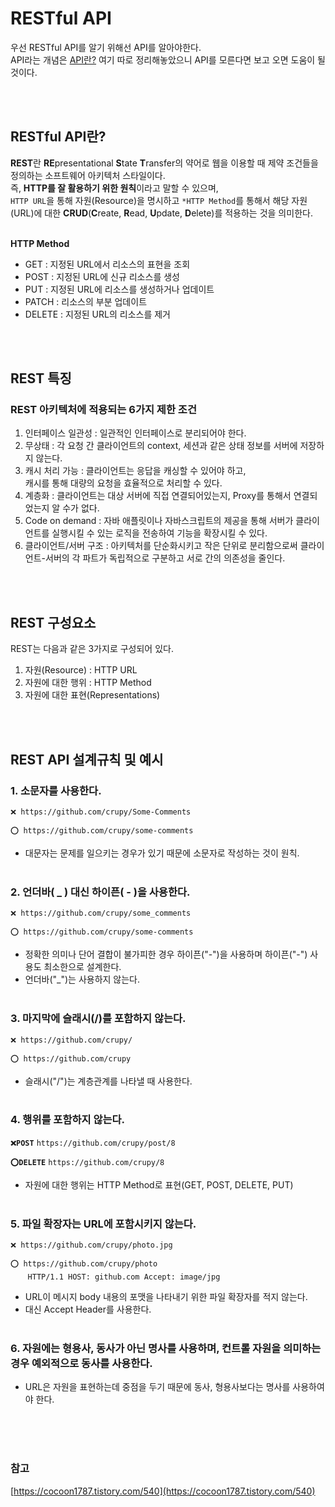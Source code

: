# RESTful API
우선 RESTful API를 알기 위해선 API를 알아야한다.</br>
API라는 개념은 [API란?](https://github.com/crupy/TIL/blob/master/%EA%B8%B0%EC%B4%88%EC%A7%80%EC%8B%9D/API%EB%9E%80%3F.md) 여기 따로 정리해놓았으니 API를 모른다면 보고 오면 도움이 될 것이다.</br>

</br></br>

## RESTful API란?
**REST**란 **RE**presentational **S**tate **T**ransfer의 약어로 웹을 이용할 때 제약 조건들을 정의하는 소프트웨어 아키텍처 스타일이다.</br>
즉, **HTTP를 잘 활용하기 위한 원칙**이라고 말할 수 있으며,</br>
`HTTP URL`을 통해 자원(Resource)을 명시하고 `*HTTP Method`를 통해서 해당 자원(URL)에 대한 **CRUD**(**C**reate, **R**ead, **U**pdate, **D**elete)를 적용하는 것을 의미한다.
</br></br>

**HTTP Method**
- GET : 지정된 URL에서 리소스의 표현을 조회
- POST : 지정된 URL에 신규 리소스를 생성
- PUT : 지정된 URL에 리소스를 생성하거나 업데이트
- PATCH : 리소스의 부분 업데이트
- DELETE : 지정된 URL의 리소스를 제거

</br></br>

## REST 특징

### REST 아키텍처에 적용되는 6가지 제한 조건

1. 인터페이스 일관성 : 일관적인 인터페이스로 분리되어야 한다.
2. 무상태 : 각 요청 간 클라이언트의 context, 세션과 같은 상태 정보를 서버에 저장하지 않는다.
3. 캐시 처리 가능 : 클라이언트는 응답을 캐싱할 수 있어야 하고,</br> 캐시를 통해 대량의 요청을 효율적으로 처리할 수 있다.
4. 계층화 : 클라이언트는 대상 서버에 직접 연결되어있는지, Proxy를 통해서 연결되었는지 알 수가 없다.
5. Code on demand : 자바 애플릿이나 자바스크립트의 제공을 통해 서버가 클라이언트를 실행시킬 수 있는 로직을 전송하여 기능을 확장시킬 수 있다.
6. 클라이언트/서버 구조 : 아키텍처를 단순화시키고 작은 단위로 분리함으로써 클라이언트-서버의 각 파트가 독립적으로 구분하고 서로 간의 의존성을 줄인다.

</br></br>

## REST 구성요소

REST는 다음과 같은 3가지로 구성되어 있다.

1. 자원(Resource) : HTTP URL
2. 자원에 대한 행위 : HTTP Method
3. 자원에 대한 표현(Representations)

</br></br>

## REST API 설계규칙 및 예시

### 1. 소문자를 사용한다.

`❌ https://github.com/crupy/Some-Comments`

`⭕ https://github.com/crupy/some-comments`

- 대문자는 문제를 일으키는 경우가 있기 때문에 소문자로 작성하는 것이 원칙.
</br></br>

### 2. 언더바( _ ) 대신 하이픈( - )을 사용한다.

`❌ https://github.com/crupy/some_comments`

`⭕ https://github.com/crupy/some-comments`

- 정확한 의미나 단어 결합이 불가피한 경우 하이픈("-")을 사용하며 하이픈("-") 사용도 최소한으로 설계한다.
- 언더바("_")는 사용하지 않는다.
</br></br>

### 3. 마지막에 슬래시(/)를 포함하지 않는다.


`❌ https://github.com/crupy/`

`⭕ https://github.com/crupy`

- 슬래시("/")는 계층관계를 나타낼 때 사용한다.
</br></br>

### 4. 행위를 포함하지 않는다.


**`❌POST`** `https://github.com/crupy/post/8`

**`⭕DELETE`** `https://github.com/crupy/8`

- 자원에 대한 행위는 HTTP Method로 표현(GET, POST, DELETE, PUT)
</br></br>

### 5. 파일 확장자는 URL에 포함시키지 않는다.


`❌ https://github.com/crupy/photo.jpg`

`⭕ https://github.com/crupy/photo`</br>
&nbsp;&nbsp;&nbsp;&nbsp;&nbsp;&nbsp; `HTTP/1.1 HOST: github.com Accept: image/jpg`

- URL이 메시지 body 내용의 포맷을 나타내기 위한 파일 확장자를 적지 않는다.
- 대신 Accept Header를 사용한다.
</br></br>

### 6. 자원에는 형용사, 동사가 아닌 명사를 사용하며, 컨트롤 자원을 의미하는 경우 예외적으로 동사를 사용한다.
- URL은 자원을 표현하는데 중점을 두기 때문에 동사, 형용사보다는 명사를 사용하여야 한다.

</br></br></br>

### 참고
[https://cocoon1787.tistory.com/540](https://cocoon1787.tistory.com/540)
